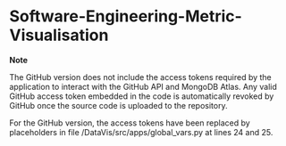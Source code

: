 # Software-Engineering-Metric-Visualisation

**Note**

The GitHub version does not include the access tokens required by the application to interact with the GitHub API and MongoDB Atlas.
Any valid GitHub access token embedded in the code is automatically revoked by GitHub once the source code is uploaded to the repository.

For the GitHub version, the access tokens have been replaced by placeholders in file /DataVis/src/apps/global_vars.py at lines 24 and 25.
